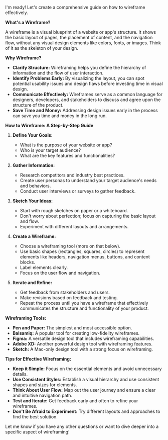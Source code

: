  I'm ready!  Let's create a comprehensive guide on how to wireframe effectively. 

**What's a Wireframe?**

A wireframe is a visual blueprint of a website or app's structure. It shows the basic layout of pages, the placement of content, and the navigation flow, without any visual design elements like colors, fonts, or images. Think of it as the skeleton of your design.

**Why Wireframe?**

* **Clarify Structure:**  Wireframing helps you define the hierarchy of information and the flow of user interaction.
* **Identify Problems Early:**  By visualizing the layout, you can spot potential usability issues and design flaws before investing time in visual design.
* **Communicate Effectively:** Wireframes serve as a common language for designers, developers, and stakeholders to discuss and agree upon the structure of the product.
* **Save Time and Money:**  Addressing design issues early in the process can save you time and money in the long run.

**How to Wireframe: A Step-by-Step Guide**

1. **Define Your Goals:**
   * What is the purpose of your website or app?
   * Who is your target audience?
   * What are the key features and functionalities?

2. **Gather Information:**
   * Research competitors and industry best practices.
   * Create user personas to understand your target audience's needs and behaviors.
   * Conduct user interviews or surveys to gather feedback.

3. **Sketch Your Ideas:**
   * Start with rough sketches on paper or a whiteboard.
   * Don't worry about perfection; focus on capturing the basic layout and flow.
   * Experiment with different layouts and arrangements.

4. **Create a Wireframe:**
   * Choose a wireframing tool (more on that below).
   * Use basic shapes (rectangles, squares, circles) to represent elements like headers, navigation menus, buttons, and content blocks.
   * Label elements clearly.
   * Focus on the user flow and navigation.

5. **Iterate and Refine:**
   * Get feedback from stakeholders and users.
   * Make revisions based on feedback and testing.
   * Repeat the process until you have a wireframe that effectively communicates the structure and functionality of your product.

**Wireframing Tools:**

* **Pen and Paper:** The simplest and most accessible option.
* **Balsamiq:** A popular tool for creating low-fidelity wireframes.
* **Figma:** A versatile design tool that includes wireframing capabilities.
* **Adobe XD:** Another powerful design tool with wireframing features.
* **Sketch:** A Mac-only design tool with a strong focus on wireframing.

**Tips for Effective Wireframing:**

* **Keep it Simple:** Focus on the essential elements and avoid unnecessary details.
* **Use Consistent Styles:** Establish a visual hierarchy and use consistent shapes and sizes for elements.
* **Think About User Flow:**  Map out the user journey and ensure a clear and intuitive navigation path.
* **Test and Iterate:** Get feedback early and often to refine your wireframes.
* **Don't Be Afraid to Experiment:** Try different layouts and approaches to find the best solution.



Let me know if you have any other questions or want to dive deeper into a specific aspect of wireframing!
